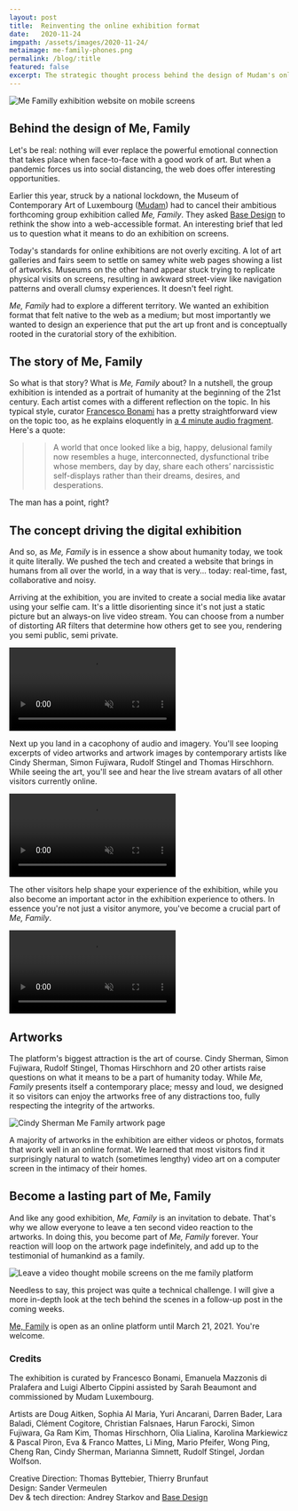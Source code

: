 ```yaml
---
layout: post
title:  Reinventing the online exhibition format
date:   2020-11-24
imgpath: /assets/images/2020-11-24/
metaimage: me-family-phones.png
permalink: /blog/:title
featured: false
excerpt: The strategic thought process behind the design of Mudam's online exhibition called Me, Family.
---
```

![Me Familly exhibition website on mobile screens]({{site.baseurl}}{{page.imgpath}}me-family-phones.png)

## Behind the design of Me, Family

Let's be real: nothing will ever replace the powerful emotional connection that takes place when face-to-face with a good work of art. But when a pandemic forces us into social distancing, the web does offer interesting opportunities.

Earlier this year, struck by a national lockdown, the Museum of Contemporary Art of Luxembourg ([Mudam](https://www.mudam.com/)) had to cancel their ambitious forthcoming group exhibition called *Me, Family*. They asked [Base Design](https://basedesign.com) to rethink the show into a web-accessible format. An interesting brief that led us to question what it means to do an exhibition on screens.

Today's standards for online exhibitions are not overly exciting. A lot of art galleries and fairs seem to settle on samey white web pages showing a list of artworks. Museums on the other hand appear stuck trying to replicate physical visits on screens, resulting in awkward street-view like navigation patterns and overall clumsy experiences. It doesn't feel right.

*Me, Family* had to explore a different territory. We wanted an exhibition format that felt native to the web as a medium; but most importantly we wanted to design an experience that put the art up front and is conceptually rooted in the curatorial story of the exhibition.

## The story of Me, Family

So what is that story? What is *Me, Family* about? In a nutshell, the group exhibition is intended as a portrait of humanity at the beginning of the 21st century. Each artist comes with a different reflection on the topic. In his typical style, curator [Francesco Bonami](https://www.instagram.com/thebonamist/) has a pretty straightforward view on the topic too, as he explains eloquently in [a 4 minute audio fragment](https://mefamily.mudam.com/about). Here's a quote:

>> A world that once looked like a big, happy, delusional family now resembles a huge, interconnected, dysfunctional tribe whose members, day by day, share each others’ narcissistic self-displays rather than their dreams, desires, and desperations.

The man has a point, right?

## The concept driving the digital exhibition

And so, as *Me, Family* is in essence a show about humanity today, we took it quite literally. We pushed the tech and created a website that brings in humans from all over the world, in a way that is very... today: real-time, fast, collaborative and noisy.

Arriving at the exhibition, you are invited to create a social media like avatar using your selfie cam. It's a little disorienting since it's not just a static picture but an always-on live video stream. You can choose from a number of distorting AR filters that determine how others get to see you, rendering you semi public, semi private.

<div class="o-media-container">
<video autoplay loop muted class="o-media-container__media">
    <source src="{{site.baseurl}}{{page.imgpath}}me-family-filter-screen.mp4" type="video/mp4">
    Sorry, your browser doesn't support embedded videos.
</video>
</div>

Next up you land in a cacophony of audio and imagery. You'll see looping excerpts of video artworks and artwork images by contemporary artists like Cindy Sherman, Simon Fujiwara, Rudolf Stingel and Thomas Hirschhorn. While seeing the art, you'll see and hear the live stream avatars of all other visitors currently online.

<div class="o-media-container">
<video autoplay loop muted class="o-media-container__media">
    <source src="{{site.baseurl}}{{page.imgpath}}me-family-index.mp4" type="video/mp4">
    Sorry, your browser doesn't support embedded videos.
</video>
</div>

The other visitors help shape your experience of the exhibition, while you also become an important actor in the exhibition experience to others. In essence you're not just a visitor anymore, you've become a crucial part of *Me, Family*.

<div class="o-media-container">
<video autoplay loop muted class="o-media-container__media">
    <source src="{{site.baseurl}}{{page.imgpath}}me-family-avatars.mp4" type="video/mp4">
    Sorry, your browser doesn't support embedded videos.
</video>
</div>

## Artworks

The platform's biggest attraction is the art of course. Cindy Sherman, Simon Fujiwara, Rudolf Stingel, Thomas Hirschhorn and 20 other artists raise questions on what it means to be a part of humanity today. While *Me, Family* presents itself a contemporary place; messy and loud, we designed it so visitors can enjoy the artworks free of any distractions too, fully respecting the integrity of the artworks.

![Cindy Sherman Me Family artwork page]({{site.baseurl}}{{page.imgpath}}me-family-sherman.jpg)

A majority of artworks in the exhibition are either videos or photos, formats that work well in an online format. We learned that most visitors find it surprisingly natural to watch (sometimes lengthy) video art on a computer screen in the intimacy of their homes.

## Become a lasting part of Me, Family

And like any good exhibition, *Me, Family* is an invitation to debate. That's why we allow everyone to leave a ten second video reaction to the artworks. In doing this, you become part of *Me, Family* forever. Your reaction will loop on the artwork page indefinitely, and add up to the testimonial of humankind as a family.

![Leave a video thought mobile screens on the me family platform]({{site.baseurl}}{{page.imgpath}}me-family-leave-thought.jpg)

Needless to say, this project was quite a technical challenge. I will give a more in-depth look at the tech behind the scenes in a follow-up post in the coming weeks.

[Me, Family](https://mefamily.mudam.com) is open as an online platform until March 21, 2021. You're welcome.

### Credits

The exhibition is curated by Francesco Bonami, Emanuela Mazzonis di Pralafera and Luigi Alberto Cippini assisted by Sarah Beaumont and commissioned by Mudam Luxembourg.

Artists are Doug Aitken, Sophia Al Maria, Yuri Ancarani, Darren Bader, Lara Baladi, Clément Cogitore, Christian Falsnaes, Harun Farocki, Simon Fujiwara, Ga Ram Kim, Thomas Hirschhorn, Olia Lialina, Karolina Markiewicz & Pascal Piron, Eva & Franco Mattes, Li Ming, Mario Pfeifer, Wong Ping, Cheng Ran, Cindy Sherman, Marianna Simnett, Rudolf Stingel, Jordan Wolfson.

Creative Direction: Thomas Byttebier, Thierry Brunfaut  
Design: Sander Vermeulen  
Dev & tech direction: Andrey Starkov and [Base Design](https://basedesign.com)
